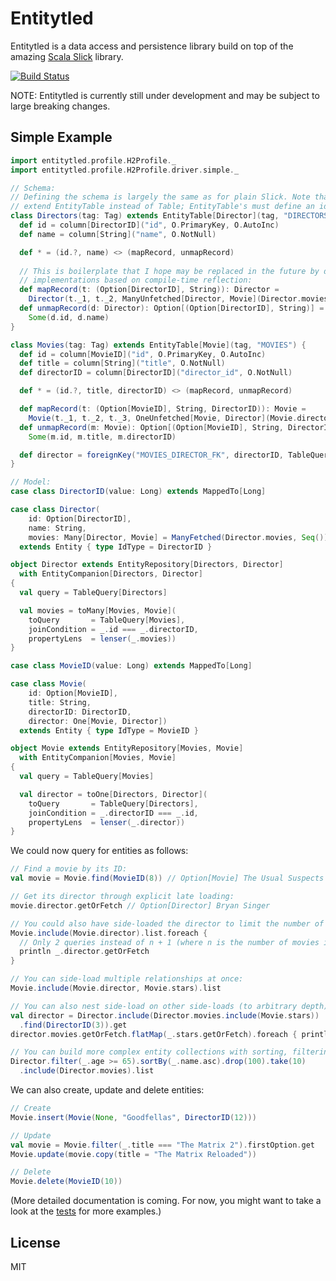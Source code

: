# Entitytled

Entitytled is a data access and persistence library build on top of the amazing 
[Scala Slick](http://slick.typesafe.com/) library.

[![Build Status](https://travis-ci.org/RSSchermer/entitytled.svg?branch=master)](https://travis-ci.org/RSSchermer/entitytled)

NOTE: Entitytled is currently still under development and may be subject to
large breaking changes.

## Simple Example

```scala
import entitytled.profile.H2Profile._
import entitytled.profile.H2Profile.driver.simple._

// Schema:
// Defining the schema is largely the same as for plain Slick. Note that we
// extend EntityTable instead of Table; EntityTable's must define an id column.
class Directors(tag: Tag) extends EntityTable[Director](tag, "DIRECTORS") {
  def id = column[DirectorID]("id", O.PrimaryKey, O.AutoInc)
  def name = column[String]("name", O.NotNull)

  def * = (id.?, name) <> (mapRecord, unmapRecord)
  
  // This is boilerplate that I hope may be replaced in the future by default
  // implementations based on compile-time reflection:
  def mapRecord(t: (Option[DirectorID], String)): Director =
    Director(t._1, t._2, ManyUnfetched[Director, Movie](Director.movies, t._1))
  def unmapRecord(d: Director): Option[(Option[DirectorID], String)] =
    Some(d.id, d.name)
}

class Movies(tag: Tag) extends EntityTable[Movie](tag, "MOVIES") {
  def id = column[MovieID]("id", O.PrimaryKey, O.AutoInc)
  def title = column[String]("title", O.NotNull)
  def directorID = column[DirectorID]("director_id", O.NotNull)

  def * = (id.?, title, directorID) <> (mapRecord, unmapRecord)

  def mapRecord(t: (Option[MovieID], String, DirectorID)): Movie =
    Movie(t._1, t._2, t._3, OneUnfetched[Movie, Director](Movie.director, t._1))
  def unmapRecord(m: Movie): Option[(Option[MovieID], String, DirectorID)] =
    Some(m.id, m.title, m.directorID)

  def director = foreignKey("MOVIES_DIRECTOR_FK", directorID, TableQuery[Directors])(_.id)
}

// Model:
case class DirectorID(value: Long) extends MappedTo[Long]

case class Director(
    id: Option[DirectorID],
    name: String,
    movies: Many[Director, Movie] = ManyFetched(Director.movies, Seq()))
  extends Entity { type IdType = DirectorID }

object Director extends EntityRepository[Directors, Director] 
  with EntityCompanion[Directors, Director] 
{
  val query = TableQuery[Directors]

  val movies = toMany[Movies, Movie](
    toQuery       = TableQuery[Movies],
    joinCondition = _.id === _.directorID,
    propertyLens  = lenser(_.movies))
}

case class MovieID(value: Long) extends MappedTo[Long]

case class Movie(
    id: Option[MovieID],
    title: String,
    directorID: DirectorID,
    director: One[Movie, Director])
  extends Entity { type IdType = MovieID }

object Movie extends EntityRepository[Movies, Movie] 
  with EntityCompanion[Movies, Movie]
{
  val query = TableQuery[Movies]

  val director = toOne[Directors, Director](
    toQuery       = TableQuery[Directors],
    joinCondition = _.directorID === _.id, 
    propertyLens  = lenser(_.director))
}
```

We could now query for entities as follows:

```scala
// Find a movie by its ID:
val movie = Movie.find(MovieID(8)) // Option[Movie] The Usual Suspects

// Get its director through explicit late loading:
movie.director.getOrFetch // Option[Director] Bryan Singer

// You could also have side-loaded the director to limit the number of queries:
Movie.include(Movie.director).list.foreach {
  // Only 2 queries instead of n + 1 (where n is the number of movies in the list)
  println _.director.getOrFetch
}

// You can side-load multiple relationships at once:
Movie.include(Movie.director, Movie.stars).list

// You can also nest side-load on other side-loads (to arbitrary depth):
val director = Director.include(Director.movies.include(Movie.stars))
  .find(DirectorID(3)).get
director.movies.getOrFetch.flatMap(_.stars.getOrFetch).foreach { println }

// You can build more complex entity collections with sorting, filtering, etc.:
Director.filter(_.age >= 65).sortBy(_.name.asc).drop(100).take(10)
  .include(Director.movies).list
```

We can also create, update and delete entities:

```scala
// Create
Movie.insert(Movie(None, "Goodfellas", DirectorID(12)))

// Update
val movie = Movie.filter(_.title === "The Matrix 2").firstOption.get
Movie.update(movie.copy(title = "The Matrix Reloaded"))

// Delete
Movie.delete(MovieID(10))
```

(More detailed documentation is coming. For now, you might want to take a look
at the [tests](/test/src/test/scala/entitytled) for more examples.)

## License

MIT
